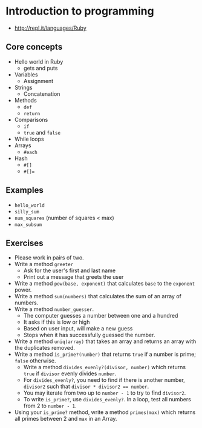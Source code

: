 # Introduction to programming

* http://repl.it/languages/Ruby

## Core concepts

* Hello world in Ruby
    * gets and puts
* Variables
    * Assignment
* Strings
    * Concatenation
* Methods
    * `def`
    * `return`
* Comparisons
    * `if`
    * `true` and `false`
* While loops
* Arrays
    * `#each`
* Hash
    * `#[]`
    * `#[]=`

## Examples

* `hello_world`
* `silly_sum`
* `num_squares` (number of squares < max)
* `max_subsum`

## Exercises

* Please work in pairs of two.
* Write a method `greeter`
    * Ask for the user's first and last name
    * Print out a message that greets the user
* Write a method `pow(base, exponent)` that calculates `base` to the
  `exponent` power.
* Write a method `sum(numbers)` that calculates the sum of an array of
  numbers.
* Write a method `number_guesser`.
    * The computer guesses a number between one and a hundred
    * It asks if this is low or high
    * Based on user input, will make a new guess
    * Stops when it has successfully guessed the number.
* Write a method `uniq(array)` that takes an array and returns an
  array with the duplicates removed.
* Write a method `is_prime?(number)` that returns `true` if a number
  is prime; `false` otherwise.
    * Write a method `divides_evenly?(divisor, number)` which returns
      `true` if `divisor` evenly divides `number`.
    * For `divides_evenly?`, you need to find if there is another
      number, `divisor2` such that `divisor * divisor2 == number`.
    * You may iterate from two up to `number - 1` to try to find
      `divisor2`.
    * To write `is_prime?`, use `divides_evenly?`. In a loop, test all
      numbers from 2 to `number - 1`.
* Using your `is_prime?` method, write a method `primes(max)` which
  returns all primes between 2 and `max` in an Array.
